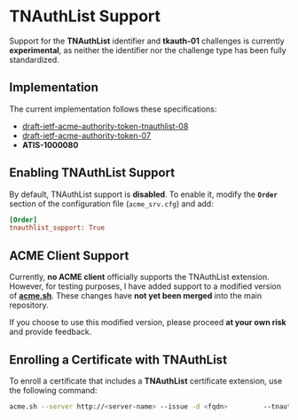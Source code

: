 <!-- markdownlint-disable MD013 -->
<!-- wiki-title Support for TNAuthList Identifier and tkauth-01 Challenges -->
# TNAuthList Support

Support for the **TNAuthList** identifier and **tkauth-01** challenges is currently **experimental**, as neither the identifier nor the challenge type has been fully standardized.

## Implementation

The current implementation follows these specifications:

- [draft-ietf-acme-authority-token-tnauthlist-08](https://datatracker.ietf.org/doc/html/draft-ietf-acme-authority-token-tnauthlist-08)
- [draft-ietf-acme-authority-token-07](https://tools.ietf.org/html/draft-ietf-acme-authority-token-tnauthlist-07)
- **ATIS-1000080**

## Enabling TNAuthList Support

By default, TNAuthList support is **disabled**. To enable it, modify the **`Order`** section of the configuration file (`acme_srv.cfg`) and add:

```ini
[Order]
tnauthlist_support: True
```

## ACME Client Support

Currently, **no ACME client** officially supports the TNAuthList extension. However, for testing purposes, I have added support to a modified version of **[acme.sh](https://github.com/grindsa/acme.sh)**. These changes have **not yet been merged** into the main repository.

If you choose to use this modified version, please proceed **at your own risk** and provide feedback.

## Enrolling a Certificate with TNAuthList

To enroll a certificate that includes a **TNAuthList** certificate extension, use the following command:

```sh
acme.sh --server http://<server-name> --issue -d <fqdn>         --tnauth <TN Authorization List> --spctoken <Service Provider Code Token>         --standalone -w /tmp --debug 2 --output-insecure --force --log acme.log
```

